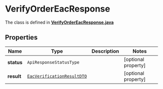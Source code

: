 

# VerifyOrderEacResponse

The class is defined in **[VerifyOrderEacResponse.java](../../src/main/java/org/openapitools/model/VerifyOrderEacResponse.java)**

## Properties

Name | Type | Description | Notes
------------ | ------------- | ------------- | -------------
**status** | `ApiResponseStatusType` |  |  [optional property]
**result** | [`EacVerificationResultDTO`](EacVerificationResultDTO.md) |  |  [optional property]




